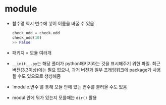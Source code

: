 # module

- 함수명 역시 변수에 넣어 이름을 바꿀 수 있음

  ```python
  check_odd = check.odd
  check_odd(10)
  >> False
  ```



- 패키지 = 모듈 여러개
- `__init__.py`는 해당 폴더가 python패키지라는 것을 표시해주기 위한 파일. 최근 버전(3.3이상)에는 필요 없으나, 과거 버전과 일부 프레임워크에 package가 사용될 수도 있으므로 생성해줌
- 'module.변수'를 통해 모듈 안에 있는 변수를 불러올 수도 있음
- modul 안에 뭐가 있는지 모를때는 `dir()` 활용